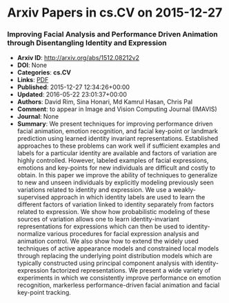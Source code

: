 # Arxiv Papers in cs.CV on 2015-12-27
### Improving Facial Analysis and Performance Driven Animation through Disentangling Identity and Expression
- **Arxiv ID**: http://arxiv.org/abs/1512.08212v2
- **DOI**: None
- **Categories**: **cs.CV**
- **Links**: [PDF](http://arxiv.org/pdf/1512.08212v2)
- **Published**: 2015-12-27 12:34:26+00:00
- **Updated**: 2016-05-22 23:01:37+00:00
- **Authors**: David Rim, Sina Honari, Md Kamrul Hasan, Chris Pal
- **Comment**: to appear in Image and Vision Computing Journal (IMAVIS)
- **Journal**: None
- **Summary**: We present techniques for improving performance driven facial animation, emotion recognition, and facial key-point or landmark prediction using learned identity invariant representations. Established approaches to these problems can work well if sufficient examples and labels for a particular identity are available and factors of variation are highly controlled. However, labeled examples of facial expressions, emotions and key-points for new individuals are difficult and costly to obtain. In this paper we improve the ability of techniques to generalize to new and unseen individuals by explicitly modeling previously seen variations related to identity and expression. We use a weakly-supervised approach in which identity labels are used to learn the different factors of variation linked to identity separately from factors related to expression. We show how probabilistic modeling of these sources of variation allows one to learn identity-invariant representations for expressions which can then be used to identity-normalize various procedures for facial expression analysis and animation control. We also show how to extend the widely used techniques of active appearance models and constrained local models through replacing the underlying point distribution models which are typically constructed using principal component analysis with identity-expression factorized representations. We present a wide variety of experiments in which we consistently improve performance on emotion recognition, markerless performance-driven facial animation and facial key-point tracking.



